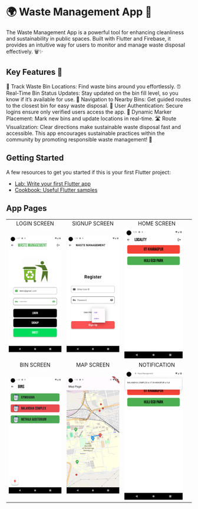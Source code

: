 # 🌍 Waste Management App 🌱
The Waste Management App is a powerful tool for enhancing cleanliness and sustainability in public spaces. Built with Flutter and Firebase, it provides an intuitive way for users to monitor and manage waste disposal effectively. 🗑️✨

## Key Features 🚀
📍 Track Waste Bin Locations: Find waste bins around you effortlessly.
⏰ Real-Time Bin Status Updates: Stay updated on the bin fill level, so you know if it’s available for use.
🚶 Navigation to Nearby Bins: Get guided routes to the closest bin for easy waste disposal.
🔐 User Authentication: Secure logins ensure only verified users access the app.
📌 Dynamic Marker Placement: Mark new bins and update locations in real-time.
🛣️ Route Visualization: Clear directions make sustainable waste disposal fast and accessible.
This app encourages sustainable practices within the community by promoting responsible waste management! 🌿

## Getting Started

A few resources to get you started if this is your first Flutter project:

- [Lab: Write your first Flutter app](https://docs.flutter.dev/get-started/codelab)
- [Cookbook: Useful Flutter samples](https://docs.flutter.dev/cookbook)

## App Pages

<table>
  <tr>
    <td style="text-align: center;">LOGIN SCREEN</td>
    <td style="text-align: center;">SIGNUP SCREEN</td>
    <td style="text-align: center;">HOME SCREEN</td>
  </tr>
  <tr>
    <td><img src="assets/documentation/login.png" width="100%"></td>
    <td><img src="assets/documentation/SIGNUP SCREEN.png" width="100%"></td>
    <td><img src="assets/documentation/HOMESCREEN.png" width="90%"></td>
  </tr>
  <tr>
    <td style="text-align: center;">BIN SCREEN</td>
    <td style="text-align: center;">MAP SCREEN</td>
    <td style="text-align: center;">NOTIFICATION</td>
  </tr>
  <tr>
    <td><img src="assets/documentation/BIN SCREEN.png" width="100%"></td>
    <td><img src="assets/documentation/MAP SCREEN.png" width="100%"></td>
    <td><img src="assets/documentation/NOTIFICATION.png" width="90%"></td>
  </tr>
</table>


